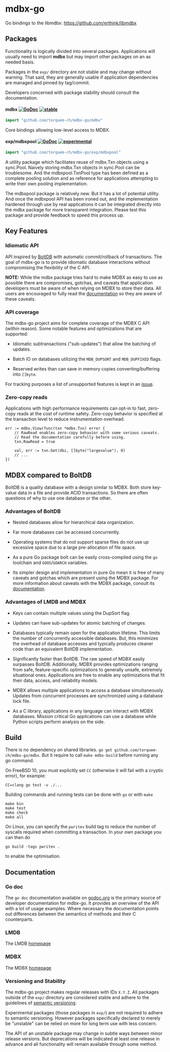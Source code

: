 # mdbx-go 

Go bindings to the libmdbx: https://github.com/erthink/libmdbx

## Packages

Functionality is logically divided into several packages.  Applications will
usually need to import **mdbx** but may import other packages on an as needed
basis.

Packages in the `exp/` directory are not stable and may change without warning.
That said, they are generally usable if application dependencies are managed
and pinned by tag/commit.

Developers concerned with package stability should consult the documentation.

#### mdbx [![GoDoc](https://godoc.org/github.com/torquem-ch/mdbx-go/mdbx?status.svg)](https://godoc.org/github.com/github.com/torquem-ch/mdbx-go/mdbx) [![stable](https://img.shields.io/badge/stability-stable-brightgreen.svg)](#user-content-versioning-and-stability)

```go
import "github.com/torquem-ch/mdbx-go/mdbx"
```

Core bindings allowing low-level access to MDBX.

#### exp/mdbxpool [![GoDoc](https://godoc.org/github.com/torquem-ch/mdbx-go/mdbx/exp/mdbxpool?status.svg)](https://godoc.org/github.com/torquem-ch/mdbx-go/mdbx/exp/mdbxpool) [![experimental](https://img.shields.io/badge/stability-experimental-red.svg)](#user-content-versioning-and-stability)


```go
import "github.com/torquem-ch/mdbx-go/exp/mdbxpool"
```

A utility package which facilitates reuse of mdbx.Txn objects using a
sync.Pool.  Naively storing mdbx.Txn objects in sync.Pool can be troublesome.
And the mdbxpool.TxnPool type has been defined as a complete pooling solution
and as reference for applications attempting to write their own pooling
implementation.

The mdbxpool package is relatively new.  But it has a lot of potential utility.
And once the mdbxpool API has been ironed out, and the implementation hardened
through use by real applications it can be integrated directly into the mdbx
package for more transparent integration.  Please test this package and provide
feedback to speed this process up.


## Key Features

### Idiomatic API

API inspired by [BoltDB](https://github.com/boltdb/bolt) with automatic
commit/rollback of transactions.  The goal of mdbx-go is to provide idiomatic
database interactions without compromising the flexibility of the C API.

**NOTE:** While the mdbx package tries hard to make MDBX as easy to use as
possible there are compromises, gotchas, and caveats that application
developers must be aware of when relying on MDBX to store their data.  All
users are encouraged to fully read the
[documentation](https://godoc.org/github.com/torquem-ch/mdbx-go/mdbx) so they are
aware of these caveats.

### API coverage

The mdbx-go project aims for complete coverage of the MDBX C API (within
reason).  Some notable features and optimizations that are supported:

- Idiomatic subtransactions ("sub-updates") that allow the batching of updates.

- Batch IO on databases utilizing the `MDB_DUPSORT` and `MDB_DUPFIXED` flags.

- Reserved writes than can save in memory copies converting/buffering into
  `[]byte`.

For tracking purposes a list of unsupported features is kept in an
[issue](https://github.com/torquem-ch/mdbx-go/issues/1).

### Zero-copy reads

Applications with high performance requirements can opt-in to fast, zero-copy
reads at the cost of runtime safety.  Zero-copy behavior is specified at the
transaction level to reduce instrumentation overhead.

```
err := mdbx.View(func(txn *mdbx.Txn) error {
    // RawRead enables zero-copy behavior with some serious caveats.
    // Read the documentation carefully before using.
    txn.RawRead = true

    val, err := txn.Get(dbi, []byte("largevalue"), 0)
    // ...
})
```

## MDBX compared to BoltDB

BoltDB is a quality database with a design similar to MDBX.  Both store
key-value data in a file and provide ACID transactions.  So there are often
questions of why to use one database or the other.

### Advantages of BoltDB

- Nested databases allow for hierarchical data organization.

- Far more databases can be accessed concurrently.

- Operating systems that do not support sparse files do not use up excessive
  space due to a large pre-allocation of file space.  

- As a pure Go package bolt can be easily cross-compiled using the `go`
  toolchain and `GOOS`/`GOARCH` variables.

- Its simpler design and implementation in pure Go mean it is free of many
  caveats and gotchas which are present using the MDBX package.  For more
  information about caveats with the MDBX package, consult its
  [documentation](https://godoc.org/github.com/torquem-ch/mdbx-go/mdbx).

### Advantages of LMDB and MDBX

- Keys can contain multiple values using the DupSort flag.

- Updates can have sub-updates for atomic batching of changes.

- Databases typically remain open for the application lifetime.  This limits
  the number of concurrently accessible databases.  But, this minimizes the
  overhead of database accesses and typically produces cleaner code than
  an equivalent BoltDB implementation.

- Significantly faster than BoltDB.  The raw speed of MDBX easily surpasses
  BoltDB.  Additionally, MDBX provides optimizations ranging from safe,
  feature-specific optimizations to generally unsafe, extremely situational
  ones.  Applications are free to enable any optimizations that fit their data,
  access, and reliability models.

- MDBX allows multiple applications to access a database simultaneously.
  Updates from concurrent processes are synchronized using a database lock
  file.

- As a C library, applications in any language can interact with MDBX
  databases.  Mission critical Go applications can use a database while Python
  scripts perform analysis on the side.

## Build

There is no dependency on shared libraries. `go get github.com/torquem-ch/mdbx-go/mdbx`. But it require to call `make mdbx-build` before running any go command.

On FreeBSD 10, you must explicitly set `CC` (otherwise it will fail with a
cryptic error), for example:

    CC=clang go test -v ./...

Building commands and running tests can be done with `go` or with `make`

    make bin
    make test
    make check
    make all

On Linux, you can specify the `pwritev` build tag to reduce the number of syscalls
required when committing a transaction. In your own package you can then do

    go build -tags pwritev .

to enable the optimisation.

## Documentation

### Go doc

The `go doc` documentation available on
[godoc.org](https://godoc.org/github.com/torquem-ch/mdbx-go) is the primary source
of developer documentation for mdbx-go.  It provides an overview of the API
with a lot of usage examples.  Where necessary the documentation points out
differences between the semantics of methods and their C counterparts.

### LMDB

The LMDB [homepage](http://symas.com/mdb/)

### MDBX

The MDBX [homepage](https://github.com/erthink/libmdbx)

### Versioning and Stability

The mdbx-go project makes regular releases with IDs `X.Y.Z`.  All packages
outside of the `exp/` directory are considered stable and adhere to the
guidelines of [semantic versioning](http://semver.org/).

Experimental packages (those packages in `exp/`) are not required to adhere to
semantic versioning.  However packages specifically declared to merely be
"unstable" can be relied on more for long term use with less concern.

The API of an unstable package may change in subtle ways between minor release
versions.  But deprecations will be indicated at least one release in advance
and all functionality will remain available through some method.
